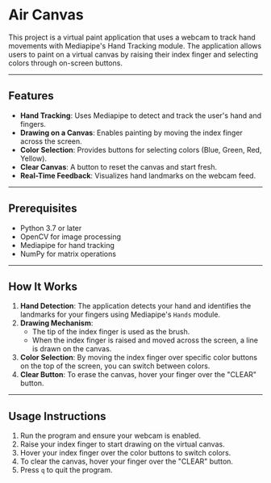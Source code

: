 #  Air Canvas

This project is a virtual paint application that uses a webcam to track hand movements with Mediapipe's Hand Tracking module. The application allows users to paint on a virtual canvas by raising their index finger and selecting colors through on-screen buttons.

---

## Features

- **Hand Tracking**: Uses Mediapipe to detect and track the user's hand and fingers.
- **Drawing on a Canvas**: Enables painting by moving the index finger across the screen.
- **Color Selection**: Provides buttons for selecting colors (Blue, Green, Red, Yellow).
- **Clear Canvas**: A button to reset the canvas and start fresh.
- **Real-Time Feedback**: Visualizes hand landmarks on the webcam feed.

---

## Prerequisites

- Python 3.7 or later
- OpenCV for image processing
- Mediapipe for hand tracking
- NumPy for matrix operations

---

## How It Works

1. **Hand Detection**: The application detects your hand and identifies the landmarks for your fingers using Mediapipe's `Hands` module.
2. **Drawing Mechanism**:
   - The tip of the index finger is used as the brush.
   - When the index finger is raised and moved across the screen, a line is drawn on the canvas.
3. **Color Selection**: By moving the index finger over specific color buttons on the top of the screen, you can switch between colors.
4. **Clear Button**: To erase the canvas, hover your finger over the "CLEAR" button.

---

## Usage Instructions

1. Run the program and ensure your webcam is enabled.
2. Raise your index finger to start drawing on the virtual canvas.
3. Hover your index finger over the color buttons to switch colors.
4. To clear the canvas, hover your finger over the "CLEAR" button.
5. Press `q` to quit the program.

